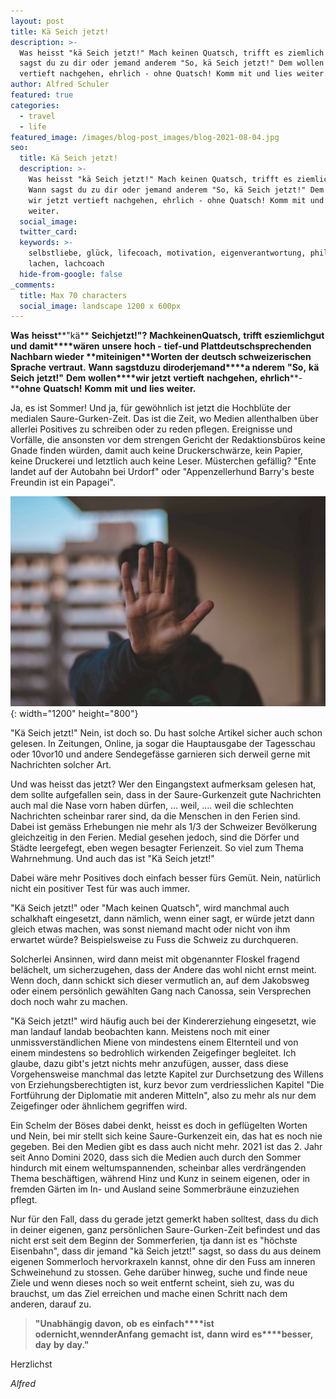 ```yaml
---
layout: post
title: Kä Seich jetzt!
description: >-
  Was heisst "kä Seich jetzt!" Mach keinen Quatsch, trifft es ziemlich gut. Wann
  sagst du zu dir oder jemand anderem "So, kä Seich jetzt!" Dem wollen wir jetzt
  vertieft nachgehen, ehrlich - ohne Quatsch! Komm mit und lies weiter.
author: Alfred Schuler
featured: true
categories:
  - travel
  - life
featured_image: /images/blog-post_images/blog-2021-08-04.jpg
seo:
  title: Kä Seich jetzt!
  description: >-
    Was heisst "kä Seich jetzt!" Mach keinen Quatsch, trifft es ziemlich gut.
    Wann sagst du zu dir oder jemand anderem "So, kä Seich jetzt!" Dem wollen
    wir jetzt vertieft nachgehen, ehrlich - ohne Quatsch! Komm mit und lies
    weiter.
  social_image:
  twitter_card:
  keywords: >-
    selbstliebe, glück, lifecoach, motivation, eigenverantwortung, philosophie,
    lachen, lachcoach
  hide-from-google: false
_comments:
  title: Max 70 characters
  social_image: landscape 1200 x 600px
---
```

**Was** **heisst****"kä** **Seich****jetzt\!"****?** **Mach****keinen****Quatsch,** **trifft** **es****ziemlich****gut** **und** **damit****wären** **unsere** **hoch -** **tief-****und** **Plattdeutschsprechenden** **Nachbarn** **wieder** **mit****einigen****Worten** **der** **deutsch schweizerischen** **Sprache** **vertraut.** **Wann** **sagst****du****zu** **dir****oder****jemand****a nderem** **"So,** **kä** **Seich** **jetzt\!"** **Dem** **wollen****wir** **jetzt** **vertieft** **nachgehen,** **ehrlich****\-****ohne** **Quatsch\!** **Komm** **mit** **und** **lies** **weiter.**

Ja, es ist Sommer\! Und ja, für gewöhnlich ist jetzt die Hochblüte der medialen Saure-Gurken-Zeit. Das ist die Zeit, wo Medien allenthalben über allerlei Positives zu schreiben oder zu reden pflegen. Ereignisse und Vorfälle, die ansonsten vor dem strengen Gericht der Redaktionsbüros keine Gnade finden würden, damit auch keine Druckerschwärze, kein Papier, keine Druckerei und letztlich auch keine Leser. Müsterchen gefällig? "Ente landet auf der Autobahn bei Urdorf" oder "Appenzellerhund Barry's beste Freundin ist ein Papagei".

![](/images/blog-post_images/blog-2021-08-04.jpg){: width="1200" height="800"}

"Kä Seich jetzt\!" Nein, ist doch so. Du hast solche Artikel sicher auch schon gelesen. In Zeitungen, Online, ja sogar die Hauptausgabe der Tagesschau oder 10vor10 und andere Sendegefässe garnieren sich derweil gerne mit Nachrichten solcher Art.

Und was heisst das jetzt? Wer den Eingangstext aufmerksam gelesen hat, dem sollte aufgefallen sein, dass in der Saure-Gurkenzeit gute Nachrichten auch mal die Nase vorn haben dürfen, … weil, …. weil die schlechten Nachrichten scheinbar rarer sind, da die Menschen in den Ferien sind. Dabei ist gemäss Erhebungen nie mehr als 1/3 der Schweizer Bevölkerung gleichzeitig in den Ferien. Medial gesehen jedoch, sind die Dörfer und Städte leergefegt, eben wegen besagter Ferienzeit. So viel zum Thema Wahrnehmung. Und auch das ist "Kä Seich jetzt\!"

Dabei wäre mehr Positives doch einfach besser fürs Gemüt. Nein, natürlich nicht ein positiver Test für was auch immer.

"Kä Seich jetzt\!" oder "Mach keinen Quatsch", wird manchmal auch schalkhaft eingesetzt, dann nämlich, wenn einer sagt, er würde jetzt dann gleich etwas machen, was sonst niemand macht oder nicht von ihm erwartet würde? Beispielsweise zu Fuss die Schweiz zu durchqueren.

Solcherlei Ansinnen, wird dann meist mit obgenannter Floskel fragend belächelt, um sicherzugehen, dass der Andere das wohl nicht ernst meint. Wenn doch, dann schickt sich dieser vermutlich an, auf dem Jakobsweg oder einem persönlich gewählten Gang nach Canossa, sein Versprechen doch noch wahr zu machen.

"Kä Seich jetzt\!" wird häufig auch bei der Kindererziehung eingesetzt, wie man landauf landab beobachten kann. Meistens noch mit einer unmissverständlichen Miene von mindestens einem Elternteil und von einem mindestens so bedrohlich wirkenden Zeigefinger begleitet. Ich glaube, dazu gibt's jetzt nichts mehr anzufügen, ausser, dass diese Vorgehensweise manchmal das letzte Kapitel zur Durchsetzung des Willens von Erziehungsberechtigten ist, kurz bevor zum verdriesslichen Kapitel "Die Fortführung der Diplomatie mit anderen Mitteln", also zu mehr als nur dem Zeigefinger oder ähnlichem gegriffen wird.

Ein Schelm der Böses dabei denkt, heisst es doch in geflügelten Worten und Nein, bei mir stellt sich keine Saure-Gurkenzeit ein, das hat es noch nie gegeben. Bei den Medien gibt es dass auch nicht mehr. 2021 ist das 2. Jahr seit Anno Domini 2020, dass sich die Medien auch durch den Sommer hindurch mit einem weltumspannenden, scheinbar alles verdrängenden Thema beschäftigen, während Hinz und Kunz in seinem eigenen, oder in fremden Gärten im In- und Ausland seine Sommerbräune einzuziehen pflegt.

Nur für den Fall, dass du gerade jetzt gemerkt haben solltest, dass du dich in deiner eigenen, ganz persönlichen Saure-Gurken-Zeit befindest und das nicht erst seit dem Beginn der Sommerferien, tja dann ist es "höchste Eisenbahn", dass dir jemand "kä Seich jetzt\!" sagst, so dass du aus deinem eigenen Sommerloch hervorkraxeln kannst, ohne dir den Fuss am inneren Schweinehund zu stossen. Gehe darüber hinweg, suche und finde neue Ziele und wenn dieses noch so weit entfernt scheint, sieh zu, was du brauchst, um das Ziel erreichen und mache einen Schritt nach dem anderen, darauf zu.

> **"Unabhängig** **davon,** **ob** **es** **einfach****ist** **oder****nicht,****wenn****der****Anfang** **gemacht** **ist,** **dann** **wird** **es****besser,** **day** **by** **day."**

Herzlichst

*Alfred*
